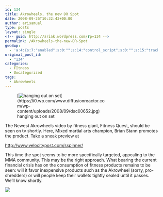 ```yaml
---
id: 134
title: Akrowheels, the new DR Spot
date: 2008-09-26T10:32:43+00:00
author: arisamuel
type: posts
layout: single
<!-- guid: http://ariak.wordpress.com/?p=134 -->
permalink: /Akrowheels-the-new-DR-Spot
gwo4wp:
  - 'a:4:{s:7:"enabled";s:0:"";s:14:"control_script";s:0:"";s:15:"tracking_script";s:0:"";s:17:"conversion_script";s:0:"";}'
original_post_id:
  - "134"
categories:
  - FItness
  - Uncategorized
tags:
  - Akrowheels
---
```

<figure id="attachment_135" style="width: 300px" class="wp-caption alignnone">[<img class="size-medium wp-image-135" title="The first Akrowheels Photo Shoot" src="https://i0.wp.com/www.diffusionreactor.com/wp-content/uploads/2008/09/dsc00652.jpg?resize=300%2C225" alt="hanging out on set" srcset="https://i2.wp.com/www.samuelakerstein.com/wp-content/uploads/2008/09/dsc00652.jpg?w=640 640w, https://i2.wp.com/www.samuelakerstein.com/wp-content/uploads/2008/09/dsc00652.jpg?resize=300%2C225 300w" sizes="(max-width: 300px) 85vw, 300px" data-recalc-dims="1" />](https://i0.wp.com/www.diffusionreactor.com/wp-content/uploads/2008/09/dsc00652.jpg)<figcaption class="wp-caption-text">hanging out on set</figcaption></figure> 

The Newest Akrowheels video by fitness giant, Fitness Quest, should be seen on tv shortly. Here, Mixed martial arts champion, Brian Stann promotes the product. Take a sneak preview at

http://www.velocitypost.com/sspinner/<!--more-->

This time the spot seems to be more specifically targeted, appealing to the MMA community. This may be the right approach. What bearing the current financial crisis has on the consumption of fitness products remains to be seen: will it favor inexpensive products such as the Akrowheel (sorry, pro-shredders) or will people keep their wallets tightly sealed until it passes. We&#8217;ll know shortly.

![](///Users/ariakerstein/Pictures/iPhoto%20Library/Originals/2007/Mar%201,%202007/DSC00652.JPG)